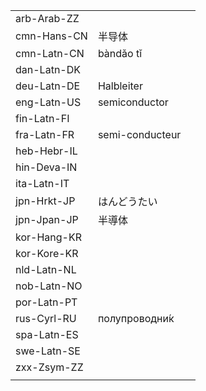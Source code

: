 | | | |
|-|-|-|
| arb-Arab-ZZ |  |  |
| cmn-Hans-CN | 半导体 |  |
| cmn-Latn-CN | bàndǎo tǐ |  |
| dan-Latn-DK |  |  |
| deu-Latn-DE | Halbleiter |  |
| eng-Latn-US | semiconductor |  |
| fin-Latn-FI |  |  |
| fra-Latn-FR | semi-conducteur |  |
| heb-Hebr-IL |  |  |
| hin-Deva-IN |  |  |
| ita-Latn-IT |  |  |
| jpn-Hrkt-JP | はんどうたい |  |
| jpn-Jpan-JP | 半導体 |  |
| kor-Hang-KR |  |  |
| kor-Kore-KR |  |  |
| nld-Latn-NL |  |  |
| nob-Latn-NO |  |  |
| por-Latn-PT |  |  |
| rus-Cyrl-RU | полупроводни́к |  |
| spa-Latn-ES |  |  |
| swe-Latn-SE |  |  |
| zxx-Zsym-ZZ |  |  |
|  |  |  |